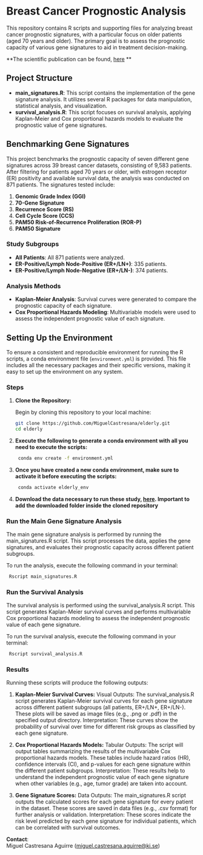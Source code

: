 # Breast Cancer Prognostic Analysis

This repository contains R scripts and supporting files for analyzing breast cancer prognostic signatures, with a particular focus on older patients (aged 70 years and older). The primary goal is to assess the prognostic capacity of various gene signatures to aid in treatment decision-making.

**The scientific publication can be found, [here](https://breast-cancer-research.biomedcentral.com/articles/10.1186/s13058-024-01797-7) **


## Project Structure

- **main_signatures.R**: This script contains the implementation of the gene signature analysis. It utilizes several R packages for data manipulation, statistical analysis, and visualization.
- **survival_analysis.R**: This script focuses on survival analysis, applying Kaplan-Meier and Cox proportional hazards models to evaluate the prognostic value of gene signatures.

## Benchmarking Gene Signatures

This project benchmarks the prognostic capacity of seven different gene signatures across 39 breast cancer datasets, consisting of 9,583 patients. After filtering for patients aged 70 years or older, with estrogen receptor (ER) positivity and available survival data, the analysis was conducted on 871 patients. The signatures tested include:

1. **Genomic Grade Index (GGI)**
2. **70-Gene Signature**
3. **Recurrence Score (RS)**
4. **Cell Cycle Score (CCS)**
5. **PAM50 Risk-of-Recurrence Proliferation (ROR-P)**
6. **PAM50 Signature**

### Study Subgroups
- **All Patients**: All 871 patients were analyzed.
- **ER-Positive/Lymph Node-Positive (ER+/LN+)**: 335 patients.
- **ER-Positive/Lymph Node-Negative (ER+/LN-)**: 374 patients.

### Analysis Methods
- **Kaplan-Meier Analysis**: Survival curves were generated to compare the prognostic capacity of each signature.
- **Cox Proportional Hazards Modeling**: Multivariable models were used to assess the independent prognostic value of each signature.


## Setting Up the Environment

To ensure a consistent and reproducible environment for running the R scripts, a conda environment file (`environment.yml`) is provided. This file includes all the necessary packages and their specific versions, making it easy to set up the environment on any system.

### Steps

1. **Clone the Repository:**

   Begin by cloning this repository to your local machine:

   ```bash
   git clone https://github.com/MiguelCastresana/elderly.git
   cd elderly
    ```
2. **Execute the following to generate a conda environment with all you need to execute the scripts:**
   ```bash
    conda env create -f environment.yml
    ```
3. **Once you have created a new conda environment, make sure to activate it before executing the scripts:**
   ```bash
    conda activate elderly_env
    ```
4. **Download the data necessary to run these study, [here](https://drive.google.com/drive/folders/1KkRhLCEQdkR4TjqPWwB2A9-akbrVgyrF?usp=sharing). Important to add the downloaded folder inside the cloned repository**

### Run the Main Gene Signature Analysis

The main gene signature analysis is performed by running the main_signatures.R script. This script processes the data, applies the gene signatures, and evaluates their prognostic capacity across different patient subgroups.

To run the analysis, execute the following command in your terminal:
   ```bash
    Rscript main_signatures.R
   ```
### Run the Survival Analysis

The survival analysis is performed using the survival_analysis.R script. This script generates Kaplan-Meier survival curves and performs multivariable Cox proportional hazards modeling to assess the independent prognostic value of each gene signature.

To run the survival analysis, execute the following command in your terminal:

   ```bash
    Rscript survival_analysis.R
   ```

### Results

Running these scripts will produce the following outputs:

1. **Kaplan-Meier Survival Curves:**
Visual Outputs: The survival_analysis.R script generates Kaplan-Meier survival curves for each gene signature across different patient subgroups (all patients, ER+/LN+, ER+/LN-). These plots will be saved as image files (e.g., .png or .pdf) in the specified output directory.
Interpretation: These curves show the probability of survival over time for different risk groups as classified by each gene signature.

2. **Cox Proportional Hazards Models:**
Tabular Outputs: The script will output tables summarizing the results of the multivariable Cox proportional hazards models. These tables include hazard ratios (HR), confidence intervals (CI), and p-values for each gene signature within the different patient subgroups.
Interpretation: These results help to understand the independent prognostic value of each gene signature when other variables (e.g., age, tumor grade) are taken into account.

3. **Gene Signature Scores:**
Data Outputs: The main_signatures.R script outputs the calculated scores for each gene signature for every patient in the dataset. These scores are saved in data files (e.g., .csv format) for further analysis or validation.
Interpretation: These scores indicate the risk level predicted by each gene signature for individual patients, which can be correlated with survival outcomes.


**Contact**:  
Miguel Castresana Aguirre ([miguel.castresana.aguirre@ki.se](mailto:miguel.castresana.aguirre@ki.se))
